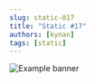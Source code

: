 ```yaml
---
slug: static-017
title: "Static #17"
authors: [kynan]
tags: [static]
---
```


![Example banner](/img/stories/static/017.PNG)
